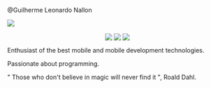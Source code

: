 @Guilherme Leonardo Nallon



<img align="center"  href="https://www.instagram.com/guilherme_nallon/" src="https://img.shields.io/static/v1?label=&style=flat-square&logo=Instagram&message=@guilherme_nallon&color=blueviolet"/>


<p align="center">
  <img align="center" src="https://img.shields.io/static/v1?label=Tec&style=flat-square&logo=Ionic&message=Ionic&color=blue"/>
  <img align="center" src="https://img.shields.io/static/v1?label=Tec&style=flat-square&logo=Firebase&message=Firebase&color=blue"/>
  <img align="center" src="https://img.shields.io/static/v1?label=Tec&style=flat-square&logo=TypeScript&message=TypeScript&color=blue"/>
</p>

Enthusiast of the best mobile and mobile development technologies.

Passionate about programming.

" Those who don't believe in magic will never find it ", Roald Dahl.
